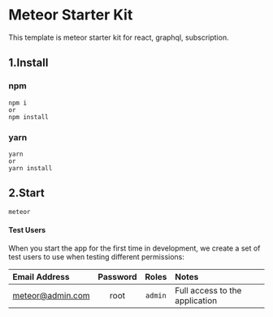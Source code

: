 # Meteor Starter Kit
This template is meteor starter kit for react, graphql, subscription.

## 1.Install

### npm

```
npm i
or
npm install
```

### yarn

```
yarn
or
yarn install
```

## 2.Start

```sh
meteor
```
#### Test Users

When you start the app for the first time in development, we create a set of test users to use when testing different permissions:

| Email Address | Password | Roles | Notes |
|:----------------|:--------:|:-------:|:-------------------------------|
| meteor@admin.com | root | `admin` | Full access to the application |
